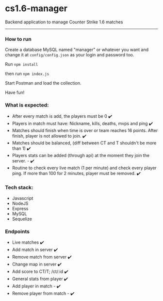 # cs1.6-manager

Backend application to manage Counter Strike 1.6 matches
<hr>

### How to run
Create a database MySQL named "manager" or whatever you want and change it at `config/config.json`
as your login and password too.

Run `npm install`

then run `npm index.js`

Start Postman and load the collection.



Have fun!


### What is expected:
* After every match is add, the players must be 0 ✔️
* Players in match must have: Nickname, kills, deaths, mvps and ping  ✔️
* Matches should finish when time is over or team reaches 16 points. After finish, player is not allowed to join.  ✔️
* Matches should be balanced, (diff between CT and T shouldn't be more than 1) ✔️
* Players stats can be added (through api) at the moment they join the server.  - ✔️
* Routine to check every live match (1 per minute) and check every player ping. If more than 100 for 2 minutes, player
must be removed.  ✔️

### Tech stack:
* Javascript
* NodeJS
* Express
* MySQL
* Sequelize

### Endpoints
* Live matches ✔️
* Add match in server ✔️
* ️Remove match from server ✔️
* Change map in server  ✔️
* Add score to CT/T; /ct/:id  ✔️
* General stats from player  ✔️
* Add player in match -  ✔️
* Remove player from match -  ✔️
